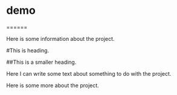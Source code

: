 # demo
======

Here is some information about the project.

#This is heading.

##This is a smaller heading.

Here I can write some text about something to do with the project.

Here is some more about the project.
